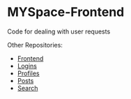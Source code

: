 # MYSpace-Frontend
Code for dealing with user requests


Other Repositories:
- [Frontend](https://github.com/DannyMoses/MYSpace-Frontend/)
- [Logins](https://github.com/DannyMoses/MYSpace-Logins)
- [Profiles](https://github.com/DannyMoses/MYSpace-Profiles)
- [Posts](https://github.com/DannyMoses/MYSpace-posts/)
- [Search](https://github.com/yang573/MYSpace-Search)
